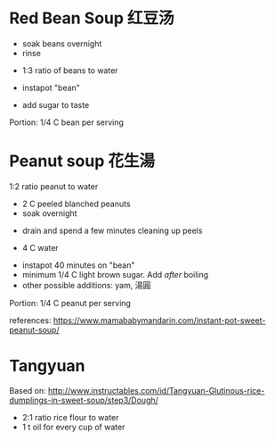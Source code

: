 
# Red Bean Soup 红豆汤

  - soak beans overnight
  - rinse
  + 1:3 ratio of beans to water
  - instapot "bean"
  + add sugar to taste

Portion: 1/4 C bean per serving

# Peanut soup 花生湯

1:2 ratio peanut to water

+ 2 C peeled blanched peanuts
+ soak overnight
- drain and spend a few minutes cleaning up peels
+ 4 C water
- instapot 40 minutes on "bean"
- minimum 1/4 C light brown sugar. Add _after_ boiling
- other possible additions: yam, 湯圓

Portion: 1/4 C peanut per serving

references: https://www.mamababymandarin.com/instant-pot-sweet-peanut-soup/

# Tangyuan

Based on: http://www.instructables.com/id/Tangyuan-Glutinous-rice-dumplings-in-sweet-soup/step3/Dough/

  + 2:1 ratio rice flour to water
  + 1 t oil for every cup of water
